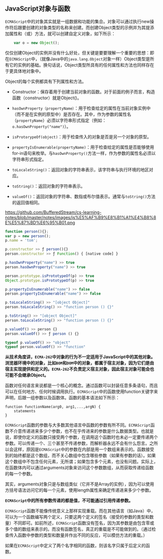 ## JavaScript对象与函数

​	`ECMAScript`中的对象其实就是一组数据和功能的集合。对象可以通过执行new操作符后跟要创建的对象类型的名称来创建。而创建Object类型的示例并为其提添加属性和（或）方法，就可以创建自定义对象，如下所示：

```javascript
	var o = new Object();
```

​	仅仅创建Object的实例并没有什么好处，但关键是要要理解一个重要的思想：即在`ECMAScript`中，（就像Java中的`java.lang.Object`对象一样）Object类型是所有它的实例的基础。换句话说，Object类型所具有的任何属性和方法也同样存在于更具体地对象中。

Object的每个实例都具有下列属性和方法。

- Constructor：保存着用于创建当前对象的函数。对于前面的例子而言，构造函数（constructor）就是Object()。

- `hasOwnProperty（propertyName）`：用于检查给定的属性在当前对象实例中（而不是在实例的原型中）是否存在。其中，作为参数的属性名（`propertyName`）必须以字符串形式指定（例如：`o.hasOwnProperty("name")`）。

- `isProtorypeOf(object)`：用于检查传入的对象是否是另一个对象的原型。

- `propertyIsEnumerable(propertyName)`：用于检查给定的属性是否能够使用for-in语句来枚举。与`hasOwnProperty()`方法一样，作为参数的属性名必须以字符串形式指定。

- `toLocaleString()`：返回对象的字符串表示，该字符串与执行环境的地区对应。

- `toString()`：返回对象的字符串表示。

- `valueOf()`：返回对象的字符串、数指或布尔值表示。通常与`toString()`方法的返回值相同。

  

https://github.com/BufferedStream/cs-learning-notes/blob/master/notes/images/js%E5%AF%B9%E8%B1%A1%E4%B8%8E%E5%87%BD%E6%95%B01.png

```javascript
function person(){};
var p = new person();
p.name = 'tom';

p.constructor >> ƒ person(){}
person.constructor >> ƒ Function() { [native code] }

p.hasOwnProperty("name") >> true
person.hasOwnProperty("name") >> true

person.prototype.isPrototypeOf(p) >> true
Object.prototype.isPrototypeOf(p) >> true

p.propertyIsEnumerable("name") >> false
person.propertyIsEnumerable("name") >> false

p.toLocaleString() >> "[object Object]"
person.toLocaleString() >> "function person () {}"

p.toString() >> "[object Object]"
person.toLocaleString() >> "function person () {}"

p.valueOf() >> person {} 
person.valueOf() >> ƒ person () {}

typeof p.valueOf() >> "object"
typeof person.valueOf() >> "function"
```



**从技术角度讲，`ECMA-262`中对象的行为不一定适用于JavaScript中的其他对象。浏览器环境中的对象，比如`BOM`和`DOM`中的对象，都属于宿主对象，因为它们是由宿主实现提供和定义的。`ECMA-262`不负责定义宿主对象，因此宿主对象可能会也可能不会继承Object。**



函数对任何语言来说都是一个核心的概念。通过函数可以封装任意多条语句，而且可以在任何地方、任何时候调用执行。`ECMAScript`中的函数使用function关键字来声明，后跟一组参数以及函数体。函数的基本语法如下所示：

```
function functionName(arg0, arg1,...,argN) {
	statements
}
```

`ECMAScript`函数的参数与大多数其他语言中函数的参数有所不同。`ECMAScript`函数不介意传递进来多少个参数，也不在乎传进来的参数是什么数据类型。也就是说，即使你定义的函数只接受两个参数，在调用这个函数时也未必一定要传递两个参数。可以传递一个、三个甚至不传递参数，而解析器永远不会有什么怨言。之所以会这样，原因是`ECMAScript`中的参数在内部是用一个数组来表示的。函数接受到的始终都是这个数组，而不关心数组中包含哪些参数（如果有参数的话）。如果这个数组中不包含任何元素，无所谓；如果包含多个元素，也没有问题。实际上，在函数体内可以通过arguments对象来访问这个参数数组，从而获取传递给函数的每一个参数。

其实，arguments对象只是与数组类似（它并不是Array的实例），因为可以使用方括号语法访问它的每一个元素，使用length属性来确定传递进来多少个参数。



**`ECMAScript`中的所有参数传递的都是值，不可能通过引用传递参数。**



`ECMAScript`函数不能像传统意义上那样实现重载。而在其他语言（如Java）中，可以为一个函数编写两个定义，只要这两个定义的签名（接受的参数的类型和数量）不同即可。如前所述，`ECMAScript`函数没有签名，因为其参数是由包含零或多个值的数组来表示的。而没有函数签名，真正的重载是不可能做到的。（通过检查传入函数中参数的类型和数量并作出不同的反应，可以模仿方法的重载。）

如果在`ECMAScript`中定义了两个名字相同的函数，则该名字只属于后定义的函数。
